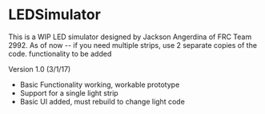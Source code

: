 # LEDSimulator

This is a WIP LED simulator designed by Jackson Angerdina of FRC Team 2992.
As of now -- if you need multiple strips, use 2 separate copies of the code. functionality to be added

Version 1.0 (3/1/17)
- Basic Functionality working, workable prototype
- Support for a single light strip
- Basic UI added, must rebuild to change light code